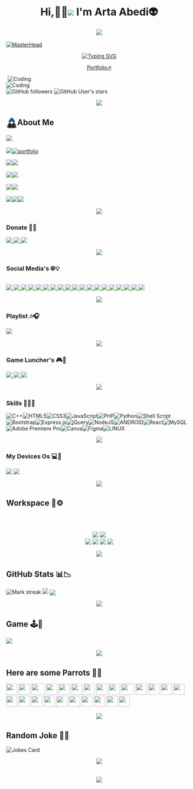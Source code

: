 <h1 align="center"> Hi,👋🏼<img src="https://media.giphy.com/media/hvRJCLFzcasrR4ia7z/giphy.gif" width="35" > I'm Arta Abedi👽</h1>
 <!----Tag line------>

<p  align="center">
<img src="https://user-images.githubusercontent.com/73097560/115834477-dbab4500-a447-11eb-908a-139a6edaec5c.gif">             
<br>
 
[![MasterHead](https://i.pinimg.com/originals/77/ca/a3/77caa32884d735d439ade45ba37feaf2.gif)](https://artaabedi.github.io/)


<div align=center>
 <a href="https://git.io/typing-svg"><img src="https://readme-typing-svg.herokuapp.com?font=Oswald&size=25&pause=1000&color=F70077&center=true&width=435&lines=Front-End+Developer+;Ui%2FUx+Designer+;Open+Source+Enthusiast" alt="Typing SVG" /></a>
    </div>        
    
<p align="center"><a href="https://ArtaAbedi.github.io">Portfolio↗️</a></p>

<img align="right" alt="Coding" width="500" src="https://camo.githubusercontent.com/8bd564a1c38bbb165ddd6d656acff33371fb773962c7eecac486c7e332b9822c/68747470733a2f2f692e67697068792e636f6d2f6d656469612f537647464132574639495030576a6d7a76452f67697068792e676966">
<img align="left" alt="Coding" width="400" src="https://octodex.github.com/images/daftpunktocat-guy.gif">
  
![GitHub followers](https://img.shields.io/github/followers/ArtaAbedi?style=for-the-badge&logo=github) ![GitHub User's stars](https://img.shields.io/github/stars/ArtaAbedi?style=for-the-badge&logo=github)
 <img src="https://komarev.com/ghpvc/?username=ArtaAbedi&style=for-the-badge&logo=github" alt="" />



<p  align="center">
<img src="https://user-images.githubusercontent.com/73097560/115834477-dbab4500-a447-11eb-908a-139a6edaec5c.gif">             
<br>

<!-----About Me --------->

## <picture><img src="https://github.com/0xAbdulKhalid/0xAbdulKhalid/raw/main/assets/mdImages/about_me.gif" width=30px align="center"></picture><b>About Me</b>

<a href="Hey@artaabedi.com">
      <img src="https://img.shields.io/badge/email-000000?style=for-the-badge&logo=About&logoColor=white" />

![](https://img.shields.io/badge/🔭%20I’m%20curently%20woking%20on%20my-%23E34F26?style=for-the-badge&logoColor=white)[![portfolio](https://img.shields.io/badge/Portfolio%20Website-%231877F2?style=for-the-badge&logoColor=white)](https://artaabedi.com/)
 
 ![](https://img.shields.io/badge/🌱%20I’m%20currently%20learning-%234ea94b?style=for-the-badge&logoColor=white)![](https://img.shields.io/badge/react.js-%2320232a.svg?style=for-the-badge&logo=react&logoColor=%2361DAFB)
 
 ![](https://img.shields.io/badge/💬%20Ask%20me%20about-%23FF0000?style=for-the-badge)![](https://img.shields.io/badge/Web%20Development-%23563D7C?style=for-the-badge)
 
![](https://img.shields.io/badge/✍%20You%20can%20find%20my%20resume-%23563D7C?style=for-the-badge&logoColor=white)[![](https://img.shields.io/badge/here↗️-%23E34F26?style=for-the-badge&logoColor=white)]() 

![](https://img.shields.io/badge/⚡%20Fun%20fact-yellow?style=for-the-badge&logoColor=white)![](https://img.shields.io/badge/My%20first%20line%20of%20code%20was%20not-%2300f?style=for-the-badge&logoColor=white)![](https://img.shields.io/badge/Hello%20%20World!-%23404d59?style=for-the-badge)
 <!--------------- About me end ---------------->

<p  align="center">
<img src="https://user-images.githubusercontent.com/73097560/115834477-dbab4500-a447-11eb-908a-139a6edaec5c.gif">             
<br>

### Donate 🤑💸

<a href="https://link.trustwallet.com/send?coin=195&address=THRSF7dHC4WWnBNxQi61QcLT9HiTmyHSHp&token_id=TR7NHqjeKQxGTCi8q8ZY4pL8otSzgjLj6t">
 <img src="https://img.shields.io/badge/tether-168363?style=for-the-badge&logo=tether&logoColor=white" />
 </a>

<a href="https://link.trustwallet.com/send?coin=60&address=0x39F69fc5bF49FD23F9a6BCb08579ed037530A204">
    <img src="https://img.shields.io/badge/Ethereum-3C3C3D?style=for-the-badge&logo=Ethereum&logoColor=white" />
 <a/>

 <a href="https://link.trustwallet.com/send?coin=0&address=bc1qpq5x8lxll76havqd3lh6ype0g08nv8ncz2hqrf">
  <img src="https://img.shields.io/badge/Bitcoin-000000?style=for-the-badge&logo=bitcoin&logoColor=white" />
</a>


<p  align="center">
<img src="https://user-images.githubusercontent.com/73097560/115834477-dbab4500-a447-11eb-908a-139a6edaec5c.gif">             
<br>

### Social Media's 🌐💡
<br>

<a href="stackoverflow.com/users/22366540/arta-abedi">
    <img src="https://img.shields.io/badge/Stack_Overflow-FE7A16?style=for-the-badge&logo=stack-overflow&logoColor=white" />
</a>

<a href="https://www.linkedin.com/in/ArtaAbedi">
    <img src="https://img.shields.io/badge/linkedin-%230077B5.svg?&style=for-the-badge&logo=linkedin&logoColor=dark" />
</a>

<a href="https://instagram.com/ArtaAbedi1">
    <img src="https://img.shields.io/badge/Instagram-E4405F?style=for-the-badge&logo=instagram&logoColor=white" />
</a>

<a href="https://tiktok.com/ArtaAbedi1">
    <img src="https://img.shields.io/badge/TikTok-000000?style=for-the-badge&logo=tiktok&logoColor=white" />
</a>

<a href="https://t.me/ArtaAbedi/">
    <img src="https://img.shields.io/badge/Telegram-2CA5E0?style=for-the-badge&logo=telegram&logoColor=white" />
</a>

<a href="https://x.com/ArtaAbedi/">
    <img src="https://img.shields.io/badge/Twitter-1DA1F2?style=for-the-badge&logo=twitter&logoColor=white" />
</a>

<a href="https://reddit.com/ArtaAbedi">
    <img src="https://img.shields.io/badge/Reddit-FF4500?style=for-the-badge&logo=reddit&logoColor=white" />
</a>

<a href="https://pintrest.com/ArtaAbedi">
    <img src="https://img.shields.io/badge/Pinterest-%23E60023.svg?&style=for-the badge&logo=Pinterest&logoColor=white" />
</a>

<a href="https://facebook.com/ArtaAbedi1">
    <img src="https://img.shields.io/badge/Facebook-1877F2?style=for-the-badge&logo=facebook&logoColor=white" />
</a>

<a href="https://vk.com/ArtaAbedi">
    <img src="https://img.shields.io/badge/вконтакте-%232E87FB.svg?&style=for-the-badge&logo=vk&logoColor=white" />
</a>

<a href="https://discord.gg/GMjNtBy9qc">
    <img src="https://img.shields.io/badge/Discord-5865F2?style=for-the-badge&logo=discord&logoColor=white" />
</a>

<a  href=https://dribbble.com/ArtaAbedi>
    <img src="https://img.shields.io/badge/Dribbble-EA4C89?style=for-the-badge&logo=dribbble&logoColor=white" />
</a>

<a href=https://gitlab.com/ArtaAbedi>
    <img src="https://img.shields.io/badge/GitLab-330F63?style=for-the-badge&logo=gitlab&logoColor=white" />
</a>

<a href="wa.me/989012224940">
    <img src="https://img.shields.io/badge/WhatsApp-25D366?style=for-the-badge&logo=whatsapp&logoColor=white" />
</a>

<a href="https://snapchat.com/Arta.Abedi">
    <img src="https://img.shields.io/badge/Snapchat-FFFC00?style=for-the-badge&logo=snapchat&logoColor=white" />
</a>

<a href="https://profiles.wordpress.org/artaabedi/">
    <img src="https://img.shields.io/badge/Wordpress-21759B?style=for-the-badge&logo=wordpress&logoColor=white" />
</a>

<a href="https://www.figma.com/@ArtaAbedi">
    <img src="https://img.shields.io/badge/Figma-F24E1E?style=for-the-badge&logo=figma&logoColor=white" />
</a>

<a href="https://www.youtube.com/@artaabedi">
    <img src="https://img.shields.io/badge/YouTube-FF0000?style=for-the-badge&logo=youtube&logoColor=white" />
</a>

<a href="https://www.twitch.tv/artaabedi">
    <img src="https://img.shields.io/badge/Twitch-9146FF?style=for-the-badge&logo=twitch&logoColor=white">
</a>


<p  align="center">
<img src="https://user-images.githubusercontent.com/73097560/115834477-dbab4500-a447-11eb-908a-139a6edaec5c.gif">             
<br>

### Playlist 🎶🎧

<a href="https://open.spotify.com/user/pbht2yt12y811c4iyoa9m1zfa?si=s00cXukWR1CHYVYAcBB8UA&nd=1">
    <img src="https://img.shields.io/badge/Spotify-1ED760?&style=for-the-badge&logo=spotify&logoColor=white" />
</a>

<p  align="center">
<img src="https://user-images.githubusercontent.com/73097560/115834477-dbab4500-a447-11eb-908a-139a6edaec5c.gif">             
<br>

### Game Luncher's 🎮👾

<a href="https://steamcommunity.com/id/artaabedi/">
    <img src="https://img.shields.io/badge/Steam-000000?style=for-the-badge&logo=steam&logoColor=white" />
</a>
<a href="https://epicgames.com/ArtaAbedi">
    <img src="https://img.shields.io/badge/Epic%20Games-313131?style=for-the-badge&logo=Epic%20Games&logoColor=white">
</a>

<a href="https://ea.com/ArtaAbedi">
    <img src="https://img.shields.io/badge/Origin-148EFF?style=for-the-badge&logo=origin&logoColor=white">
</a>


<p  align="center">
<img src="https://user-images.githubusercontent.com/73097560/115834477-dbab4500-a447-11eb-908a-139a6edaec5c.gif">             
<br>

### Skills 👨‍💻🧠

![C++](https://img.shields.io/badge/c++-%2300599C.svg?style=for-the-badge&logo=c%2B%2B&logoColor=white)![HTML5](https://img.shields.io/badge/html5-%23E34F26.svg?style=for-the-badge&logo=html5&logoColor=white)![CSS3](https://img.shields.io/badge/css3-%231572B6.svg?style=for-the-badge&logo=css3&logoColor=white)![JavaScript](https://img.shields.io/badge/javascript-%23323330.svg?style=for-the-badge&logo=javascript&logoColor=%23F7DF1E)![PHP](https://img.shields.io/badge/php-%23777BB4.svg?style=for-the-badge&logo=php&logoColor=white)![Python](https://img.shields.io/badge/python-3670A0?style=for-the-badge&logo=python&logoColor=ffdd54)![Shell Script](https://img.shields.io/badge/shell_script-%23121011.svg?style=for-the-badge&logo=gnu-bash&logoColor=white)![Bootstrap](https://img.shields.io/badge/bootstrap-%23563D7C.svg?style=for-the-badge&logo=bootstrap&logoColor=white)![Express.js](https://img.shields.io/badge/express.js-%23404d59.svg?style=for-the-badge&logo=express&logoColor=%2361DAFB)![jQuery](https://img.shields.io/badge/jquery-%230769AD.svg?style=for-the-badge&logo=jquery&logoColor=white)![NodeJS](https://img.shields.io/badge/node.js-6DA55F?style=for-the-badge&logo=node.js&logoColor=white)![ANDROID](https://img.shields.io/badge/android-%2320232a.svg?style=for-the-badge&logo=android&logoColor=%a4c639)![React](https://img.shields.io/badge/react-%2320232a.svg?style=for-the-badge&logo=react&logoColor=%2361DAFB)![MySQL](https://img.shields.io/badge/mysql-%2300f.svg?style=for-the-badge&logo=mysql&logoColor=white)![Adobe Premiere Pro](https://img.shields.io/badge/Adobe%20Premiere%20Pro-9999FF.svg?style=for-the-badge&logo=Adobe%20Premiere%20Pro&logoColor=white)![Canva](https://img.shields.io/badge/Canva-%2300C4CC.svg?style=for-the-badge&logo=Canva&logoColor=white)![Figma](https://img.shields.io/badge/figma-%23F24E1E.svg?style=for-the-badge&logo=figma&logoColor=white)![LINUX](https://img.shields.io/badge/Linux-FCC624?style=for-the-badge&logo=linux&logoColor=black)


<p  align="center">
<img src="https://user-images.githubusercontent.com/73097560/115834477-dbab4500-a447-11eb-908a-139a6edaec5c.gif">             
<br>

### My Devices Os 💻📱

 <img src="https://img.shields.io/badge/Windows_11-0078d4?style=for-the-badge&logo=windows-11&logoColor=white" />
 <img src="https://img.shields.io/badge/iOS-000000?style=for-the-badge&logo=ios&logoColor=white" />



<p  align="center">
<img src="https://user-images.githubusercontent.com/73097560/115834477-dbab4500-a447-11eb-908a-139a6edaec5c.gif">             
<br>

 <h2 align="left"> Workspace 🦾⚙️ </h2><br/>
    <p align='center'>
  <br/>
        <img src="https://img.shields.io/badge/Ubuntu%20OS-64BAFF?style=for-the-badge&logo=ubuntu&logoColor=white"/>
<img src="https://img.shields.io/badge/Windows%2011-0078D6?style=for-the-badge&logo=windows&logoColor=white"/><br/>
        <img src="https://img.shields.io/badge/TUFGaming%20Z390Prime-83B81A?style=for-the-badge&logo=Asus&logoColor=white"/>
 
  <img src="https://img.shields.io/badge/intel-core%20i7%208700K-%230071C5.svg?&style=for-the-badge&logo=intel&logoColor=white" />
  <img src="https://img.shields.io/badge/RAM-16GB-%230071C5.svg?&style=for-the-badge&logoColor=white" />
  <img src="https://img.shields.io/badge/nvidia-gtx%201080TI-%2376B900.svg?&style=for-the-badge&logo=nvidia&logoColor=white" />
</p>
<p  align="center">
<img src="https://user-images.githubusercontent.com/73097560/115834477-dbab4500-a447-11eb-908a-139a6edaec5c.gif">             
<br>
 

 
 
 
 ## GitHub Stats 📊📉
  
  
  <img  title="🔥 Get streak stats for your profile at git.io/streak-stats" alt="Mark streak" src="https://github-readme-streak-stats.herokuapp.com/?user=artaabedi&theme=midnight-purple&hide_border=false" /> 
</td>

<img src="https://github-readme-stats.vercel.app/api?username=ArtaAbedi&show_icons=true&theme=radical"/>
<td width="50%" align="center">

  <img  align="center"  src="https://github-readme-stats.anuraghazra1.vercel.app/api/top-langs/?username=artaabedi&theme=tokyonight&hide_border=false&no-bg=true&no-frame=true&langs_count=10"/>
  
  </td>
</tr>
</table>


</p>

<p  align="center">
<img src="https://user-images.githubusercontent.com/73097560/115834477-dbab4500-a447-11eb-908a-139a6edaec5c.gif">             
<br>

<p  align="center">
 
## Game 🕹🐍

<img src="https://raw.githubusercontent.com/trinib/trinib/snake/github-contribution-grid-snake-dark.svg"/>

<p  align="center">
<img src="https://user-images.githubusercontent.com/73097560/115834477-dbab4500-a447-11eb-908a-139a6edaec5c.gif">             
<br>

## Here are some Parrots  🦜😂

<div>
    <img src="https://cultofthepartyparrot.com/parrots/hd/githubparrot.gif" width="30" height="30"/>
    <img src="https://cultofthepartyparrot.com/flags/hd/indiaparrot.gif" width="30" height="30"/>
    <img src="https://cultofthepartyparrot.com/parrots/asyncparrot.gif" width="36" height="30"/>
    <img src="https://cultofthepartyparrot.com/parrots/hd/60fpsparrot.gif" width="30" height="30"/>
    <img src="https://cultofthepartyparrot.com/parrots/hd/jumpingparrot.gif" width="30" height="30"/>
    <img src="https://cultofthepartyparrot.com/parrots/hd/opensourceparrot.gif" width="30" height="30"/>
    <img src="https://cultofthepartyparrot.com/parrots/hd/dealwithitnowparrot.gif" width="30" height="30"/>
    <img src="https://cultofthepartyparrot.com/parrots/hd/hypnoparrotlight.gif" width="30" height="30"/>
    <img src="https://cultofthepartyparrot.com/parrots/databaseparrot.gif" width="30" height="30"/>
    <img src="https://cultofthepartyparrot.com/parrots/fixparrot.gif" width="36" height="30"/>
    <img src="https://cultofthepartyparrot.com/parrots/hd/laptop_parrot.gif" width="30" height="30"/>
    <img src="https://cultofthepartyparrot.com/parrots/hd/spinningparrot.gif" width="30" height="30"/>
    <img src="https://cultofthepartyparrot.com/parrots/hd/levitationparrot.gif" width="30" height="30"/>
    <img src="https://cultofthepartyparrot.com/parrots/hd/meldparrot.gif" width="30" height="30"/>
    <img src="https://cultofthepartyparrot.com/parrots/slomoparrot.gif" width="30" height="30"/>
    <img src="https://cultofthepartyparrot.com/parrots/hd/moonwalkingparrot.gif" width="30" height="30"/>
    <img src="https://cultofthepartyparrot.com/parrots/hd/stableparrot.gif" width="30" height="30"/>
    <img src="https://cultofthepartyparrot.com/parrots/hd/scienceparrot.gif" width="30" height="30"/>
    <img src="https://cultofthepartyparrot.com/parrots/hd/pirateparrot.gif" width="30" height="30"/>
    <img src="https://cultofthepartyparrot.com/parrots/hd/footballparrot.gif" width="30" height="30"/>
    <img src="https://cultofthepartyparrot.com/parrots/hd/illuminatiparrot.gif" width="30" height="30"/>
    <img src="https://cultofthepartyparrot.com/parrots/hd/hypnoparrotdark.gif" width="30" height="30"/>
    <img src="https://cultofthepartyparrot.com/parrots/hd/mustacheparrot.gif" width="30" height="30"/>
    <img src="https://cultofthepartyparrot.com/parrots/hd/laptop_parrot.gif" width="30" height="30"/>
   
</div>

<p  align="center">
<img src="https://user-images.githubusercontent.com/73097560/115834477-dbab4500-a447-11eb-908a-139a6edaec5c.gif">             
<br>

## Random Joke 🤪😹

![Jokes Card](https://readme-jokes.vercel.app/api)

<p  align="center">
<img src="https://user-images.githubusercontent.com/73097560/115834477-dbab4500-a447-11eb-908a-139a6edaec5c.gif">             
<br>

 <br>
<p align="center"">
<img src="https://media.giphy.com/media/jpVnC65DmYeyRL4LHS/giphy.gif" width="20%">
</p>

